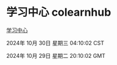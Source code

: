 # 学习中心 colearnhub
[学习中心](http://219.139.197.74:56308/colearnhub/)

2024年 10月 30日 星期三 04:10:02 CST

2024年 10月 29日 星期二 20:10:02 GMT
